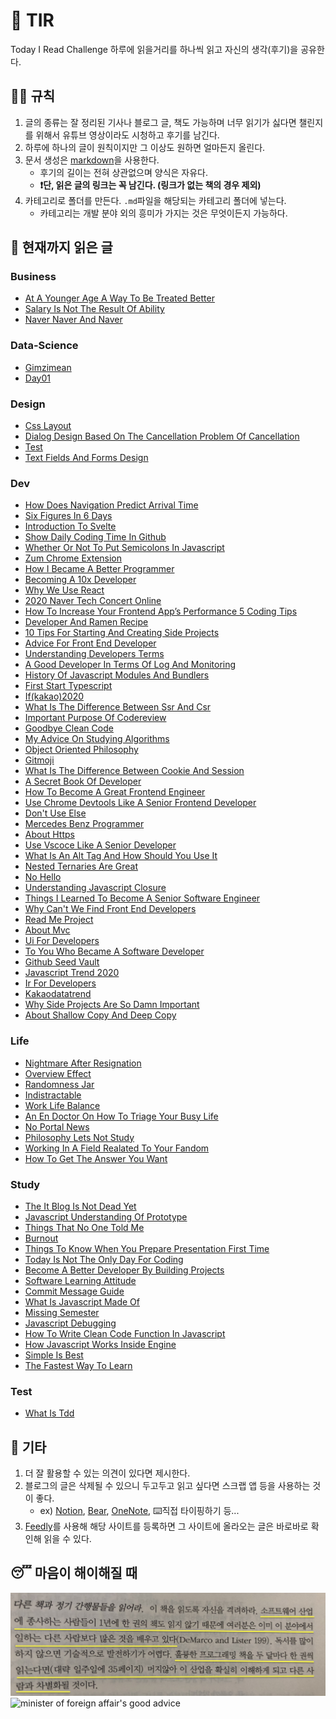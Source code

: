 # 📖 TIR
Today I Read Challenge
하루에 읽을거리를 하나씩 읽고 자신의 생각(후기)을 공유한다.   

## 👩‍⚖️ 규칙  

1. 글의 종류는 잘 정리된 기사나 블로그 글, 책도 가능하며 너무 읽기가 싫다면 챌린지를 위해서 유튜브 영상이라도 시청하고 후기를 남긴다. 
2. 하루에 하나의 글이 원칙이지만 그 이상도 원하면 얼마든지 올린다. 
3. 문서 생성은 [markdown](https://gist.github.com/ihoneymon/652be052a0727ad59601)을 사용한다.   
    - 후기의 길이는 전혀 상관없으며 양식은 자유다.  
    - **❗단, 읽은 글의 링크는 꼭 남긴다. (링크가 없는 책의 경우 제외)** 
4. 카테고리로 폴더를 만든다. `.md`파일을 해당되는 카테고리 폴더에 넣는다.   
    - 카테고리는 개발 분야 외의 흥미가 가지는 것은 무엇이든지 가능하다.   

## 📰 현재까지 읽은 글  
### Business

- [At A Younger Age A Way To Be Treated Better](Business/at-a-younger-age-a-way-to-be-treated-better.md)
- [Salary Is Not The Result Of Ability](Business/Salary-is-not-the-result-of-ability..md)
- [Naver Naver And Naver](Business/naver-naver-and-naver.md)

### Data-Science

- [Gimzimean](Data-Science/GIMZIMEAN.md)
- [Day01](Data-Science/Day01.md)

### Design

- [Css Layout](Design/css-layout.md)
- [Dialog Design Based On The Cancellation Problem Of Cancellation](Design/dialog-design-based-on-the-cancellation-problem-of-cancellation.md)
- [Test](Design/test.md)
- [Text Fields And Forms Design](Design/text-fields-and-forms-design.md)

### Dev

- [How Does Navigation Predict Arrival Time](Dev/how-does-navigation-predict-arrival-time.md)
- [Six Figures In 6 Days](Dev/six-figures-in-6-days.md)
- [Introduction To Svelte](Dev/introduction-to-svelte.md)
- [Show Daily Coding Time In Github](Dev/show-daily-coding-time-in-github.md)
- [Whether Or Not To Put Semicolons In Javascript](Dev/whether-or-not-to-put-semicolons-in-javaScript.md)
- [Zum Chrome Extension](Dev/zum-chrome-extension.md)
- [How I Became A Better Programmer](Dev/how-i-became-a-better-programmer.md)
- [Becoming A 10x Developer](Dev/becoming-a-10x-developer.md)
- [Why We Use React](Dev/why-we-use-react.md)
- [2020 Naver Tech Concert Online](Dev/2020-naver-tech-concert-online.md)
- [How To Increase Your Frontend App’s Performance 5 Coding Tips](Dev/how-to-increase-your-frontend-app’s-performance-5-coding-tips.md)
- [Developer And Ramen Recipe](Dev/developer-and-ramen-recipe.md)
- [10 Tips For Starting And Creating Side Projects](Dev/10-tips-for-starting-and-creating-side-projects.md)
- [Advice For Front End Developer](Dev/advice-for-front-end-developer.md)
- [Understanding Developers Terms](Dev/understanding-developers-terms.md)
- [A Good Developer In Terms Of Log And Monitoring](Dev/a-good-developer-in-terms-of-log-and-monitoring.md)
- [History Of Javascript Modules And Bundlers](Dev/history-of-javascript-modules-and-bundlers.md)
- [First Start Typescript](Dev/first-start-typescript.md)
- [If(kakao)2020](Dev/if(kakao)2020.md)
- [What Is The Difference Between Ssr And Csr](Dev/what-is-the-difference-between-SSR-and-CSR.md)
- [Important Purpose Of Codereview](Dev/important-purpose-of-codereview.md)
- [Goodbye Clean Code](Dev/goodbye-clean-code.md)
- [My Advice On Studying Algorithms](Dev/my-advice-on-studying-algorithms.md)
- [Object Oriented Philosophy](Dev/object-oriented-philosophy.md)
- [Gitmoji](Dev/gitmoji.md)
- [What Is The Difference Between Cookie And Session](Dev/what-is-the-difference-between-cookie-and-session.md)
- [A Secret Book Of Developer](Dev/a-secret-book-of-developer.md)
- [How To Become A Great Frontend Engineer](Dev/how-to-become-a-great-frontend-engineer.md)
- [Use Chrome Devtools Like A Senior Frontend Developer](Dev/use-chrome-devTools-like-a-senior-frontend-developer.md)
- [Don't Use Else](Dev/don't-use-else.md)
- [Mercedes Benz Programmer](Dev/mercedes-benz-programmer.md)
- [About Https](Dev/about-https.md)
- [Use Vscoce Like A Senior Developer](Dev/use-vscoce-like-a-senior-developer.md)
- [What Is An Alt Tag And How Should You Use It](Dev/what-is-an-alt-tag-and-how-should-you-use-it.md)
- [Nested Ternaries Are Great](Dev/nested-ternaries-are-great.md)
- [No Hello](Dev/no-hello.md)
- [Understanding Javascript Closure](Dev/understanding-javascript-closure.md)
- [Things I Learned To Become A Senior Software Engineer](Dev/things-i-learned-to-become-a-senior-software-engineer.md)
- [Why Can't We Find Front End Developers](Dev/why-can't-we-find-front-end-developers.md)
- [Read Me Project](Dev/read-me-project.md)
- [About Mvc](Dev/about-mvc.md)
- [Ui For Developers](Dev/ui-for-developers.md)
- [To You Who Became A Software Developer](Dev/to-you-who-became-a-software-developer.md)
- [Github Seed Vault](Dev/github-seed-vault.md)
- [Javascript Trend 2020](Dev/javascript-trend-2020.md)
- [Ir For Developers](Dev/ir-for-developers.md)
- [Kakaodatatrend](Dev/kakaodatatrend.md)
- [Why Side Projects Are So Damn Important](Dev/why-side-projects-are-so-damn-important.md)
- [About Shallow Copy And Deep Copy](Dev/about-shallow-copy-and-deep-copy.md)

### Life

- [Nightmare After Resignation](Life/nightmare-after-resignation.md)
- [Overview Effect](Life/overview-effect.md)
- [Randomness Jar](Life/randomness-jar.md)
- [Indistractable](Life/indistractable.md)
- [Work Life Balance](Life/work-life-balance.md)
- [An En Doctor On How To Triage Your Busy Life](Life/an-en-doctor-on-how-to-triage-your-busy-life.md)
- [No Portal News](Life/no-portal-news.md)
- [Philosophy Lets Not Study](Life/philosophy-lets-not-study.md)
- [Working In A Field Realated To Your Fandom](Life/working-in-a-field-realated-to-your-fandom.md)
- [How To Get The Answer You Want](Life/how-to-get-the-answer-you-want.md)

### Study

- [The It Blog Is Not Dead Yet](Study/the-IT-blog-is-not-dead-yet.md)
- [Javascript Understanding Of Prototype](Study/javascript-understanding-of-prototype.md)
- [Things That No One Told Me](Study/things-that-no-one-told-me.md)
- [Burnout](Study/burnout.md)
- [Things To Know When You Prepare Presentation First Time](Study/things-to-know-when-you-prepare-presentation-first-time.md)
- [Today Is Not The Only Day For Coding](Study/today-is-not-the-only-day-for-coding.md)
- [Become A Better Developer By Building Projects](Study/become-a-better-developer-by-building-projects.md)
- [Software Learning Attitude](Study/software-learning-attitude.md)
- [Commit Message Guide](Study/commit-message-guide.md)
- [What Is Javascript Made Of](Study/what-is-javascript-made-of.md)
- [Missing Semester](Study/missing-semester.md)
- [Javascript Debugging](Study/javascript-debugging.md)
- [How To Write Clean Code Function In Javascript](Study/how-to-write-clean-code-function-in-javascript.md)
- [How Javascript Works Inside Engine](Study/how-javascript-works-inside-engine.md)
- [Simple Is Best](Study/simple-is-best.md)
- [The Fastest Way To Learn](Study/the-fastest-way-to-learn.md)

### Test

- [What Is Tdd](Test/what-is-TDD.md)

## 💬 기타  
1. 더 잘 활용할 수 있는 의견이 있다면 제시한다.  
2. 블로그의 글은 삭제될 수 있으니 두고두고 읽고 싶다면 스크랩 앱 등을 사용하는 것이 좋다.  
    - ex) [Notion](https://www.notion.so/), [Bear](https://bear.app/), [OneNote](https://www.onenote.com/), ⌨️직접 타이핑하기 등...
3. [Feedly](https://feedly.com/)를 사용해 해당 사이트를 등록하면 그 사이트에 올라오는 글은 바로바로 확인해 읽을 수 있다.   


## 😴 마음이 해이해질 때 

![code-complete2](img/IMG_7770.jpg)
![minister of foreign affair's good advice](img/kang.png)
